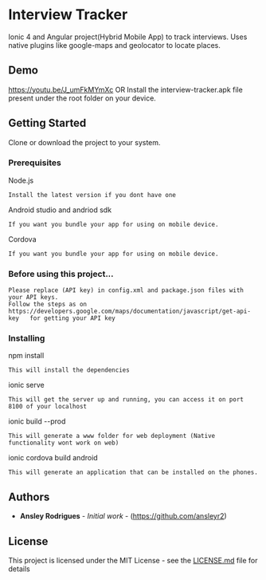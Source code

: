 # Interview Tracker
Ionic 4 and Angular project(Hybrid Mobile App) to track interviews.
Uses native plugins like google-maps and geolocator to locate places.

## Demo
https://youtu.be/J_umFkMYmXc OR Install the interview-tracker.apk file present under the root folder on your device.

## Getting Started

Clone or download the project to your system.

### Prerequisites

Node.js 

```
Install the latest version if you dont have one
```

Android studio and andriod sdk
```
If you want you bundle your app for using on mobile device.
```

Cordova
```
If you want you bundle your app for using on mobile device.
```

### Before using this project...
````
Please replace (API key) in config.xml and package.json files with your API keys.
Follow the steps as on https://developers.google.com/maps/documentation/javascript/get-api-key   for getting your API key
````

### Installing

npm install

```
This will install the dependencies
```

ionic serve
```
This will get the server up and running, you can access it on port 8100 of your localhost
```

ionic build --prod
```
This will generate a www folder for web deployment (Native functionality wont work on web)
```

ionic cordova build android
```
This will generate an application that can be installed on the phones.
```


## Authors

* **Ansley Rodrigues** - *Initial work* - (https://github.com/ansleyr2)

## License

This project is licensed under the MIT License - see the [LICENSE.md](LICENSE.md) file for details
